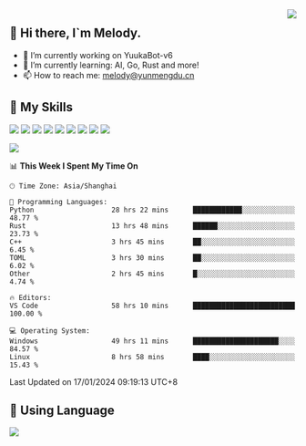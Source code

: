 <a href="#">
  <img align="right" src="https://github-readme-stats.vercel.app/api?username=melodyyuuka&count_private=true&show_icons=true" />
</a>

## **👋 Hi there, I`m Melody.**

- 🔭 I’m currently working on YuukaBot-v6
- 🌱 I’m currently learning: AI, Go, Rust and more!
- 📫 How to reach me: melody@yunmengdu.cn

## 🌟 **My Skills** 

![](https://img.shields.io/badge/-Python-3e74a2?style=flat-square&logo=Python&logoColor=fff)
![](https://img.shields.io/badge/-Java-007396?style=flat-square&logo=OpenJDK&logoColor=fff)
![](https://img.shields.io/badge/-Node.js-339933?style=flat-square&logo=Node.js&logoColor=fff)
![](https://img.shields.io/badge/-Git-f05032?style=flat-square&logo=git&logoColor=fff)
![](https://img.shields.io/badge/-PostgreSQL-4169e1?style=flat-square&logo=PostgreSQL&logoColor=fff)
![](https://img.shields.io/badge/-Rust-000000?style=flat-square&logo=rust&logoColor=fff)
![](https://img.shields.io/badge/-VSCode-007acc?style=flat-square&logo=Visual-Studio-Code&logoColor=fff)
![](https://img.shields.io/badge/-FastAPI-009688?style=flat-square&logo=FastAPI&logoColor=fff)
![](https://img.shields.io/badge/-Linux-000000?style=flat-square&logo=Linux&logoColor=fff)


![](https://wakatime.com/badge/user/fa6dc0e2-47c5-4d2d-ae45-69fec6f2122c.svg)

<!--START_SECTION:waka-->
📊 **This Week I Spent My Time On** 

```text
🕑︎ Time Zone: Asia/Shanghai

💬 Programming Languages: 
Python                   28 hrs 22 mins      ████████████░░░░░░░░░░░░░   48.77 % 
Rust                     13 hrs 48 mins      ██████░░░░░░░░░░░░░░░░░░░   23.73 % 
C++                      3 hrs 45 mins       ██░░░░░░░░░░░░░░░░░░░░░░░    6.45 % 
TOML                     3 hrs 30 mins       ██░░░░░░░░░░░░░░░░░░░░░░░    6.02 % 
Other                    2 hrs 45 mins       █░░░░░░░░░░░░░░░░░░░░░░░░    4.74 % 

🔥 Editors: 
VS Code                  58 hrs 10 mins      █████████████████████████   100.00 % 

💻 Operating System: 
Windows                  49 hrs 11 mins      █████████████████████░░░░   84.57 % 
Linux                    8 hrs 58 mins       ████░░░░░░░░░░░░░░░░░░░░░   15.43 % 
```


 Last Updated on 17/01/2024 09:19:13 UTC+8
<!--END_SECTION:waka-->

## 🥰 **Using Language**

![](https://github-readme-stats.vercel.app/api/wakatime?username=MelodyYuyuko&layout=compact&hide_border=true)
